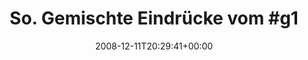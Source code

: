 ---
retweeted: false
source: <a href="http://twitter.com" rel="nofollow">Twitter Web Client</a>
entities:
  hashtags:
  - text: g1event
    indices:
    - '28'
    - '36'
  - text: hunger
    indices:
    - '101'
    - '108'
  - text: ladenschluss
    indices:
    - '109'
    - '122'
  symbols: []
  user_mentions: []
  urls: []
display_text_range:
- '0'
- '122'
favorite_count: '0'
id_str: '1051976692'
truncated: false
retweet_count: '0'
id: '1051976692'
created_at: Thu Dec 11 20:29:41 +0000 2008
favorited: false
full_text: 'So. Gemischte Eindrücke vom #g1event. Werd mich jetzt erstmal um real
  existierende Probleme kümmern. #hunger #ladenschluss'
lang: de
tags:
- g1event
- hunger
- ladenschluss
- pesos:twitter
date: '2008-12-11T20:29:41+00:00'
src: https://twitter.com/bascht/status/1051976692
original_url: https://twitter.com/bascht/status/1051976692
type: twitter_tweet
text: 'So. Gemischte Eindrücke vom #g1event. Werd mich jetzt erstmal um real existierende
  Probleme kümmern. #hunger #ladenschluss'
title: 'So. Gemischte Eindrücke vom #g1'

---